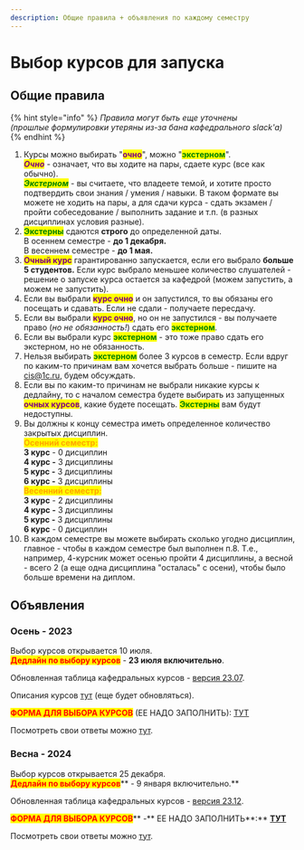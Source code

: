 ```yaml
---
description: Общие правила + объявления по каждому семестру
---
```


# Выбор курсов для запуска

## Общие правила

{% hint style="info" %}
_Правила могут быть еще уточнены_\
_(прошлые формулировки утеряны из-за бана кафедрального slack'a)_
{% endhint %}

1. Курсы можно выбирать "<mark style="color:purple;">**очно**</mark>", можно "<mark style="color:green;">**экстерном**</mark>".\
   _<mark style="color:purple;">**Очно**</mark> -_ означает, что вы ходите на пары, сдаете курс (все как обычно).\
   _<mark style="color:green;">**Экстерном**</mark>_ - вы считаете, что владеете темой, и хотите просто подтвердить свои знания / умения / навыки. В таком формате вы можете не ходить на пары, а для сдачи курса - сдать экзамен / пройти собеседование / выполнить задание и т.п. (в разных дисциплинах условия разные).&#x20;
2. <mark style="color:green;">**Экстерны**</mark> сдаются **строго** до определенной даты. \
   В осеннем семестре - **до 1 декабря.** \
   В весеннем семестре - **до 1 мая.**
3. <mark style="color:purple;">**Очный курс**</mark> гарантированно запускается, если его выбрало **больше 5 студентов.** Если курс выбрало меньшее количество слушателей - решение о запуске курса остается за кафедрой (можем запустить, а можем не запустить).
4. Если вы выбрали <mark style="color:purple;">**курс очно**</mark> и он запустился,  то вы обязаны его посещать и сдавать. Если не сдали - получаете пересдачу.
5. Если вы выбрали <mark style="color:purple;">**курс очно**</mark>, но он не запустился - вы получаете право (_но не обязанность!_) сдать его <mark style="color:green;">**экстерном**</mark>.&#x20;
6. Если вы выбрали курс <mark style="color:green;">**экстерном**</mark> - это тоже право сдать его экстерном, но не обязанность.&#x20;
7. Нельзя выбирать <mark style="color:green;">**экстерном**</mark> более 3 курсов в семестр. Если вдруг по каким-то причинам вам хочется выбрать больше - пишите на [cis@1c.ru](mailto:cis@1c.ru), будем обсуждать.
8. Если вы по каким-то причинам не выбрали никакие курсы к дедлайну, то с началом семестра будете выбирать из запущенных <mark style="color:purple;">**очных курсов**</mark>, какие будете посещать. <mark style="color:green;">**Экстерны**</mark> вам будут недоступны.
9. Вы должны к концу семестра иметь определенное количество закрытых дисциплин.\
   <mark style="color:orange;">**Осенний семестр:**</mark>\
   **3 курс** - 0 дисциплин\
   **4 курс -** 3 дисциплины\
   **5 курс -** 3 дисциплины\
   **6 курс -** 3 дисциплины\
   <mark style="color:orange;">**Весенний семестр:**</mark> \
   **3 курс** - 2 дисциплины\
   **4 курс -** 3 дисциплины\
   **5 курс -** 3 дисциплины\
   **6 курс** - 0 дисциплин
10. В каждом семестре вы можете выбирать сколько угодно дисциплин, главное - чтобы в каждом семестре был выполнен п.8. Т.е., например, 4-курсник может осенью пройти 4 дисциплины, а весной - всего 2 (а еще одна дисциплина "осталась" с осени), чтобы было больше времени на диплом.

## Объявления

### Осень - 2023

Выбор курсов открывается 10 июля.\
<mark style="color:red;">**Дедлайн по выбору курсов**</mark> - **23 июля включительно**.

Обновленная таблица кафедральных курсов - [версия 23.07](https://docs.google.com/spreadsheets/d/15jEmcTpRQv43BxzPzR21yLZXaZ-ELs0y6byN9Qnk1cc/edit?usp=sharing).

Описания курсов [тут](https://docs.google.com/document/d/1S2ueMM2G\_\_ZSkDVVUzO4Vgf4CfsoauFNsXb3P2L1rhI/edit?usp=sharing) (еще будет обновляться).

<mark style="color:red;">**ФОРМА ДЛЯ ВЫБОРА КУРСОВ**</mark> (ЕЕ НАДО ЗАПОЛНИТЬ): [ТУТ](https://forms.gle/m2JPsYE9C5QwHjHKA)

Посмотреть свои ответы можно [тут](https://docs.google.com/spreadsheets/d/1m5fGYale40TL11luojGPDxlP-EcaJ8Vj0-IQMlae2sM/edit?usp=sharing).

### Весна  - 2024

Выбор курсов открывается 25 декабря. \
<mark style="color:red;">**Дедлайн по выбору курсов**</mark>** - 9 января включительно.**

Обновленная таблица кафедральных курсов - [версия 23.12](https://docs.google.com/spreadsheets/d/15jEmcTpRQv43BxzPzR21yLZXaZ-ELs0y6byN9Qnk1cc/edit#gid=615482154).

<mark style="color:red;">**ФОРМА ДЛЯ ВЫБОРА КУРСОВ**</mark>** -** ЕЕ НАДО ЗАПОЛНИТЬ**:** [**ТУТ**](https://forms.gle/krDLTyMdQMxfcL4Y9)

Посмотреть свои ответы можно [тут](https://docs.google.com/spreadsheets/d/1ygIccpigmRt8BadH\_yJyh0vzlivAHZzkcGzgyem7Fyc/edit?usp=sharing).&#x20;
